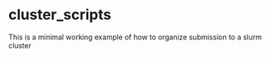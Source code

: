 # cluster_scripts
This is a minimal working example of how to organize submission to a slurm cluster
